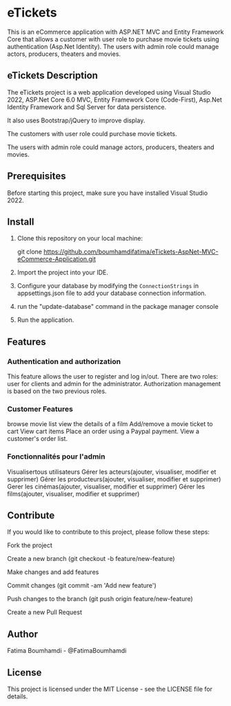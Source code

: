 # eTickets

This is an eCommerce application with ASP.NET MVC and Entity Framework Core that allows a customer with user role to purchase movie tickets using authentication (Asp.Net Identity). 
The users with admin role could manage actors, producers, theaters and movies.

## eTickets Description

The eTickets project is a web application developed using Visual Studio 2022, ASP.Net Core 6.0 MVC, Entity Framework Core (Code-First), Asp.Net Identity Framework and Sql Server for data persistence. 

It also uses Bootstrap/jQuery to improve display. 

The customers with user role could purchase movie tickets. 

The users with admin role could manage actors, producers, theaters and movies.

## Prerequisites

Before starting this project, make sure you have installed Visual Studio 2022.

## Install

1. Clone this repository on your local machine:

   git clone https://github.com/boumhamdifatima/eTickets-AspNet-MVC-eCommerce-Application.git

2. Import the project into your IDE.

3. Configure your database by modifying the `ConnectionStrings` in appsettings.json file to add your database connection information.

4. run the "update-database" command in the package manager console

5. Run the application.


## Features

### Authentication and authorization
This feature allows the user to register and log in/out.
There are two roles: user for clients and admin for the administrator.
Authorization management is based on the two previous roles.


### Customer Features
browse movie list
view the details of a film
Add/remove a movie ticket to cart
View cart items
Place an order using a Paypal payment.
View a customer's order list.

### Fonctionnalités pour l'admin
Visualisertous utilisateurs
Gérer les acteurs(ajouter, visualiser, modifier et supprimer)
Gérer les producteurs(ajouter, visualiser, modifier et supprimer)
Gerer les cinémas(ajouter, visualiser, modifier et supprimer)
Gérer les films(ajouter, visualiser, modifier et supprimer)

## Contribute

If you would like to contribute to this project, please follow these steps:

   Fork the project
   
   Create a new branch (git checkout -b feature/new-feature)
   
   Make changes and add features
   
   Commit changes (git commit -am 'Add new feature')
   
   Push changes to the branch (git push origin feature/new-feature)
   
   Create a new Pull Request 

## Author 

Fatima Boumhamdi - @FatimaBoumhamdi 

## License 

This project is licensed under the MIT License - see the LICENSE file for details.
